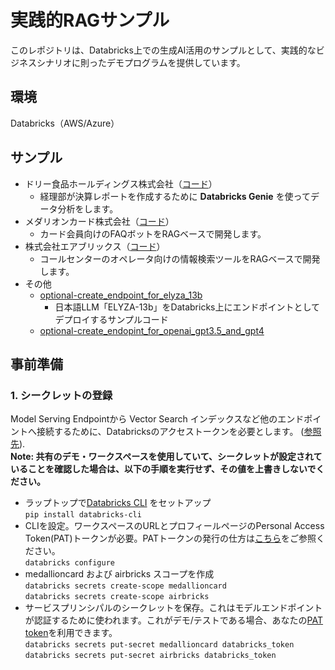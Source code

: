 # 実践的RAGサンプル
このレポジトリは、Databricks上での生成AI活用のサンプルとして、実践的なビジネスシナリオに則ったデモプログラムを提供しています。

## 環境
Databricks（AWS/Azure）

## サンプル
- ドリー食品ホールディングス株式会社（[コード](./dollyfoodsholdings)）
  - 経理部が決算レポートを作成するために **Databricks Genie** を使ってデータ分析をします。
- メダリオンカード株式会社（[コード](./medallioncard)）
  - カード会員向けのFAQボットをRAGベースで開発します。
- 株式会社エアブリックス（[コード](./airbricks)）
  - コールセンターのオペレータ向けの情報検索ツールをRAGベースで開発します。
- その他
  - [optional-create_endpoint_for_elyza_13b](./optional-create_endpoint_for_elyza_13b)
    - 日本語LLM「ELYZA-13b」をDatabricks上にエンドポイントとしてデプロイするサンプルコード
  - [optional-create_endopint_for_openai_gpt3.5_and_gpt4](./optional-create_endopint_for_openai_gpt3.5_and_gpt4)

## 事前準備
###  1. シークレットの登録
Model Serving Endpointから Vector Search インデックスなど他のエンドポイントへ接続するために、Databricksのアクセストークンを必要とします。 ([参照先](https://docs.databricks.com/en/security/secrets/secrets.html)).  <br/>
**Note: 共有のデモ・ワークスペースを使用していて、シークレットが設定されていることを確認した場合は、以下の手順を実行せず、その値を上書きしないでください。**<br/>

- ラップトップで[Databricks CLI](https://docs.databricks.com/en/dev-tools/cli/install.html) をセットアップ<br/>
`pip install databricks-cli` <br/>
- CLIを設定。ワークスペースのURLとプロフィールページのPersonal Access Token(PAT)トークンが必要。PATトークンの発行の仕方は[こちら](https://docs.databricks.com/ja/dev-tools/auth/pat.html#databricks-personal-access-tokens-for-workspace-users)をご参照ください。<br>
`databricks configure`
- medallioncard および airbricks スコープを作成<br/>
`databricks secrets create-scope medallioncard`<br/>
`databricks secrets create-scope airbricks`<br/>
- サービスプリンシパルのシークレットを保存。これはモデルエンドポイントが認証するために使われます。これがデモ/テストである場合、あなたの[PAT token](https://docs.databricks.com/en/dev-tools/auth/pat.html)を利用できます。<br>
`databricks secrets put-secret medallioncard databricks_token`<br/>
`databricks secrets put-secret airbricks databricks_token`<br/>
